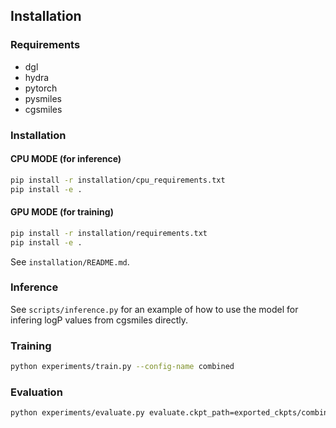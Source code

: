 ## Installation

### Requirements

- dgl
- hydra
- pytorch
- pysmiles
- cgsmiles

### Installation

#### CPU MODE (for inference)
```bash
pip install -r installation/cpu_requirements.txt
pip install -e .
```

#### GPU MODE (for training)
```bash
pip install -r installation/requirements.txt
pip install -e .
```

See `installation/README.md`.



### Inference

See `scripts/inference.py` for an example of how to use the model for infering logP values from cgsmiles directly.


### Training

```bash
python experiments/train.py --config-name combined
```

### Evaluation

```bash
python experiments/evaluate.py evaluate.ckpt_path=exported_ckpts/combined/best.ckpt
```